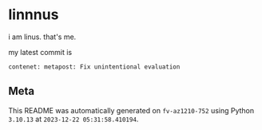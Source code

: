 # linnnus

i am linus. that's me.

my latest commit is

```
contenet: metapost: Fix unintentional evaluation
```

## Meta

This README was automatically generated on `fv-az1210-752` using Python
`3.10.13` at `2023-12-22 05:31:58.410194`.
